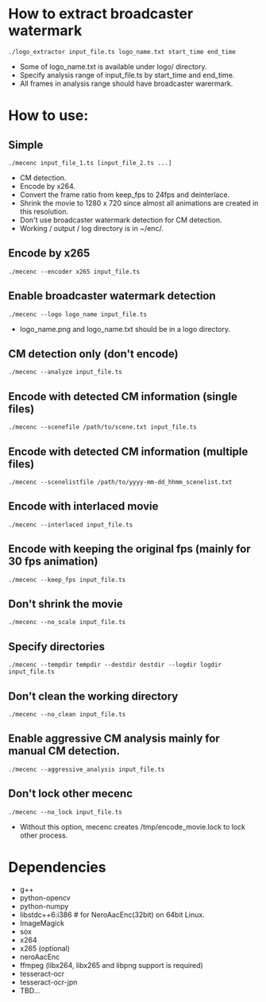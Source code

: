 # How to extract broadcaster watermark
    ./logo_extractor input_file.ts logo_name.txt start_time end_time
* Some of logo\_name.txt is available under logo/ directory.
* Specify analysis range of input\_file.ts by start\_time and end\_time.
* All frames in analysis range should have broadcaster warermark.

# How to use:

## Simple
    ./mecenc input_file_1.ts [input_file_2.ts ...]
* CM detection.
* Encode by x264.
* Convert the frame ratio from keep\_fps to 24fps and deinterlace.
* Shrink the movie to 1280 x 720 since almost all animations are created in this resolution.
* Don't use broadcaster watermark detection for CM detection.
* Working / output / log directory is in ~/enc/.

## Encode by x265
    ./mecenc --encoder x265 input_file.ts

## Enable broadcaster watermark detection
    ./mecenc --logo logo_name input_file.ts
* logo\_name.png and logo\_name.txt should be in a logo directory.

## CM detection only (don't encode)
    ./mecenc --analyze input_file.ts

## Encode with detected CM information (single files)
    ./mecenc --scenefile /path/to/scene.txt input_file.ts

## Encode with detected CM information (multiple files)
    ./mecenc --scenelistfile /path/to/yyyy-mm-dd_hhmm_scenelist.txt

## Encode with interlaced movie
    ./mecenc --interlaced input_file.ts

## Encode with keeping the original fps (mainly for 30 fps animation)
    ./mecenc --keep_fps input_file.ts

## Don't shrink the movie
    ./mecenc --no_scale input_file.ts

## Specify directories
    ./mecenc --tempdir tempdir --destdir destdir --logdir logdir input_file.ts

## Don't clean the working directory
    ./mecenc --no_clean input_file.ts

## Enable aggressive CM analysis mainly for manual CM detection.
    ./mecenc --aggressive_analysis input_file.ts

## Don't lock other mecenc
    ./mecenc --no_lock input_file.ts
* Without this option, mecenc creates /tmp/encode\_movie.lock to lock other process.

# Dependencies
* g++
* python-opencv
* python-numpy
* libstdc++6:i386  # for NeroAacEnc(32bit) on 64bit Linux.
* ImageMagick
* sox
* x264
* x265 (optional)
* neroAacEnc
* ffmpeg (libx264, libx265 and libpng support is required)
* tesseract-ocr
* tesseract-ocr-jpn
* TBD...
